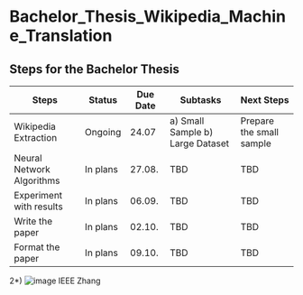 ﻿# Bachelor_Thesis_Wikipedia_Machine_Translation


## Steps for the Bachelor Thesis


| Steps  | Status   | Due Date | Subtasks | Next Steps |
|------|-------|-----|-----|-----|
| Wikipedia Extraction | Ongoing  | 24.07 | a) Small Sample b) Large Dataset | Prepare the small sample |
| Neural Network Algorithms   | In plans | 27.08. | TBD | TBD |
| Experiment with results   | In plans  | 06.09. | TBD | TBD |
| Write the paper | In plans  | 02.10. | TBD | TBD |
| Format the paper | In plans  | 09.10. | TBD | TBD |

2*)
![image](https://user-images.githubusercontent.com/93585354/175116462-5ae377e1-7cb2-4d77-9726-5dd117537ce3.png)
IEEE Zhang


